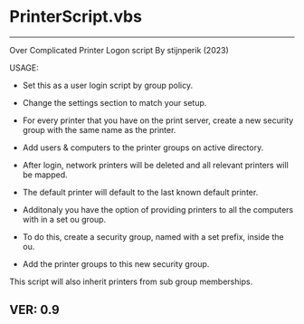 # PrinterScript.vbs

------------------------------------------------------------------------------------
Over Complicated Printer Logon script
By stijnperik (2023)

USAGE:
- Set this as a user login script by group policy.
- Change the settings section to match your setup.
- For every printer that you have on the print server, create a new security group with the same name as the printer.
- Add users & computers to the printer groups on active directory.
- After login, network printers will be deleted and all relevant printers will be mapped.
- The default printer will default to the last known default printer.

- Additonaly you have the option of providing printers to all the computers with in a set ou group.
- To do this, create a security group, named with a set prefix, inside the ou. 
- Add the printer groups to this new security group.
		
This script will also inherit printers from sub group memberships.
		
VER: 0.9
-----------------------------------------------------------------------------------
